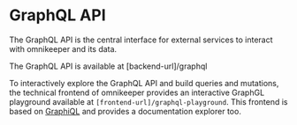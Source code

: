 # GraphQL API

The GraphQL API is the central interface for external services to interact with omnikeeper and its data.

The GraphQL API is available at [backend-url]/graphql

To interactively explore the GraphQL API and build queries and mutations, the technical frontend of omnikeeper provides an interactive GraphGL playground available at `[frontend-url]/graphql-playground`. This frontend is based on [GraphiQL](https://github.com/graphql/graphiql) and provides a documentation explorer too.
